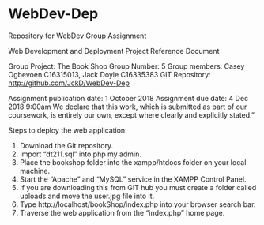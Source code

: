 # WebDev-Dep
Repository for WebDev Group Assignment

Web Development and Deployment
Project Reference Document 

Group Project: The Book Shop
Group Number: 5
Group members: Casey Ogbevoen C16315013, 
 		   Jack Doyle C16335383
GIT Repository: http://github.com/JckD/WebDev-Dep

Assignment publication date: 1 October 2018
Assignment due date: 4 Dec 2018 9:00am
We declare that this work, which is submitted as part of our coursework, is entirely our own, except where clearly and explicitly stated.”

Steps to deploy the web application:
1.	Download the Git repository.
2.	Import “dt211.sql” into php my admin.
3.	Place the bookshop folder into the xampp/htdocs folder on your local machine.
4.	Start the “Apache” and “MySQL” service in the XAMPP Control Panel.
5. If you are downloading this from GIT hub you must create a folder called uploads and move the user.jpg file into it.
6.	Type http://localhost/bookShop/index.php into your browser search bar.
7.	Traverse the web application from the “index.php” home page.
 

